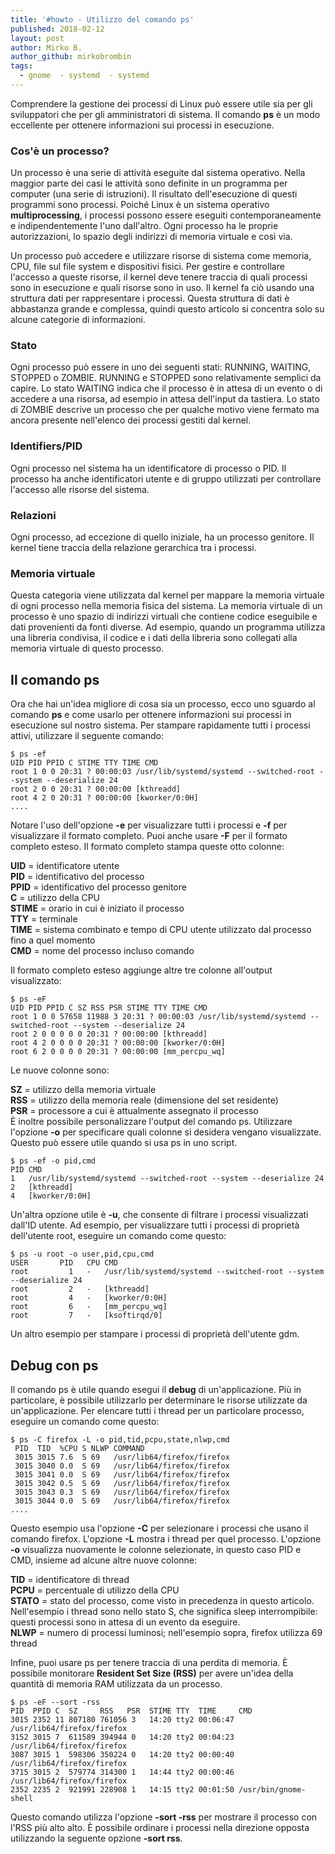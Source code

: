 ```yaml
---
title: '#howto - Utilizzo del comando ps'
published: 2018-02-12
layout: post
author: Mirko B.
author_github: mirkobrombin
tags:
  - gnome  - systemd  - systemd
---
```

Comprendere la gestione dei processi di Linux può essere utile sia per gli sviluppatori che per gli amministratori di sistema. Il comando **ps** è un modo eccellente per ottenere informazioni sui processi in esecuzione.

### Cos'è un processo?

Un processo è una serie di attività eseguite dal sistema operativo. Nella maggior parte dei casi le attività sono definite in un programma per computer (una serie di istruzioni). Il risultato dell'esecuzione di questi programmi sono processi. Poiché Linux è un sistema operativo **multiprocessing**, i processi possono essere eseguiti contemporaneamente e indipendentemente l'uno dall'altro. Ogni processo ha le proprie autorizzazioni, lo spazio degli indirizzi di memoria virtuale e così via.

Un processo può accedere e utilizzare risorse di sistema come memoria, CPU, file sul file system e dispositivi fisici. Per gestire e controllare l'accesso a queste risorse, il kernel deve tenere traccia di quali processi sono in esecuzione e quali risorse sono in uso. Il kernel fa ciò usando una struttura dati per rappresentare i processi. Questa struttura di dati è abbastanza grande e complessa, quindi questo articolo si concentra solo su alcune categorie di informazioni.

### Stato

Ogni processo può essere in uno dei seguenti stati: RUNNING, WAITING, STOPPED o ZOMBIE. RUNNING e STOPPED sono relativamente semplici da capire. Lo stato WAITING indica che il processo è in attesa di un evento o di accedere a una risorsa, ad esempio in attesa dell'input da tastiera. Lo stato di ZOMBIE descrive un processo che per qualche motivo viene fermato ma ancora presente nell'elenco dei processi gestiti dal kernel.

### Identifiers/PID

Ogni processo nel sistema ha un identificatore di processo o PID. Il processo ha anche identificatori utente e di gruppo utilizzati per controllare l'accesso alle risorse del sistema.

### Relazioni

Ogni processo, ad eccezione di quello iniziale, ha un processo genitore. Il kernel tiene traccia della relazione gerarchica tra i processi.

### Memoria virtuale

Questa categoria viene utilizzata dal kernel per mappare la memoria virtuale di ogni processo nella memoria fisica del sistema. La memoria virtuale di un processo è uno spazio di indirizzi virtuali che contiene codice eseguibile e dati provenienti da fonti diverse. Ad esempio, quando un programma utilizza una libreria condivisa, il codice e i dati della libreria sono collegati alla memoria virtuale di questo processo.

## Il comando ps

Ora che hai un'idea migliore di cosa sia un processo, ecco uno sguardo al comando **ps** e come usarlo per ottenere informazioni sui processi in esecuzione sul nostro sistema. Per stampare rapidamente tutti i processi attivi, utilizzare il seguente comando:

    $ ps -ef 
    UID PID PPID C STIME TTY TIME CMD
    root 1 0 0 20:31 ? 00:00:03 /usr/lib/systemd/systemd --switched-root --system --deserialize 24
    root 2 0 0 20:31 ? 00:00:00 [kthreadd]
    root 4 2 0 20:31 ? 00:00:00 [kworker/0:0H]
    ....

Notare l'uso dell'opzione **-e** per visualizzare tutti i processi e **-f** per visualizzare il formato completo. Puoi anche usare **-F** per il formato completo esteso. Il formato completo stampa queste otto colonne:

**UID** = identificatore utente  
**PID** = identificativo del processo  
**PPID** = identificativo del processo genitore  
**C** = utilizzo della CPU  
**STIME** = orario in cui è iniziato il processo  
**TTY** = terminale  
**TIME** = sistema combinato e tempo di CPU utente utilizzato dal processo fino a quel momento  
**CMD** = nome del processo incluso comando

Il formato completo esteso aggiunge altre tre colonne all'output visualizzato:

    $ ps -eF
    UID PID PPID C SZ RSS PSR STIME TTY TIME CMD
    root 1 0 0 57658 11988 3 20:31 ? 00:00:03 /usr/lib/systemd/systemd --switched-root --system --deserialize 24
    root 2 0 0 0 0 0 20:31 ? 00:00:00 [kthreadd]
    root 4 2 0 0 0 0 20:31 ? 00:00:00 [kworker/0:0H]
    root 6 2 0 0 0 0 20:31 ? 00:00:00 [mm_percpu_wq]

Le nuove colonne sono:

**SZ** = utilizzo della memoria virtuale  
**RSS** = utilizzo della memoria reale (dimensione del set residente)  
**PSR** = processore a cui è attualmente assegnato il processo  
È inoltre possibile personalizzare l'output del comando ps. Utilizzare l'opzione **-o** per specificare quali colonne si desidera vengano visualizzate. Questo può essere utile quando si usa ps in uno script.

    $ ps -ef -o pid,cmd
    PID CMD
    1   /usr/lib/systemd/systemd --switched-root --system --deserialize 24
    2   [kthreadd]
    4   [kworker/0:0H]

Un'altra opzione utile è **-u**, che consente di filtrare i processi visualizzati dall'ID utente. Ad esempio, per visualizzare tutti i processi di proprietà dell'utente root, eseguire un comando come questo:

    $ ps -u root -o user,pid,cpu,cmd 
    USER       PID   CPU CMD
    root         1   -   /usr/lib/systemd/systemd --switched-root --system --deserialize 24
    root         2   -   [kthreadd]
    root         4   -   [kworker/0:0H]
    root         6   -   [mm_percpu_wq]
    root         7   -   [ksoftirqd/0]

Un altro esempio per stampare i processi di proprietà dell'utente gdm.

## Debug con ps

Il comando ps è utile quando esegui il **debug** di un'applicazione. Più in particolare, è possibile utilizzarlo per determinare le risorse utilizzate da un'applicazione. Per elencare tutti i thread per un particolare processo, eseguire un comando come questo:

    $ ps -C firefox -L -o pid,tid,pcpu,state,nlwp,cmd 
     PID  TID  %CPU S NLWP COMMAND 
     3015 3015 7.6  S 69   /usr/lib64/firefox/firefox 
     3015 3040 0.0  S 69   /usr/lib64/firefox/firefox 
     3015 3041 0.0  S 69   /usr/lib64/firefox/firefox 
     3015 3042 0.5  S 69   /usr/lib64/firefox/firefox 
     3015 3043 0.3  S 69   /usr/lib64/firefox/firefox 
     3015 3044 0.0  S 69   /usr/lib64/firefox/firefox
    ....

Questo esempio usa l'opzione **-C** per selezionare i processi che usano il comando firefox. L'opzione **-L** mostra i thread per quel processo. L'opzione **-o** visualizza nuovamente le colonne selezionate, in questo caso PID e CMD, insieme ad alcune altre nuove colonne:

**TID** = identificatore di thread  
**PCPU** = percentuale di utilizzo della CPU  
**STATO** = stato del processo, come visto in precedenza in questo articolo. Nell'esempio i thread sono nello stato S, che significa sleep interrompibile: questi processi sono in attesa di un evento da eseguire.  
**NLWP** = numero di processi luminosi; nell'esempio sopra, firefox utilizza 69 thread

Infine, puoi usare ps per tenere traccia di una perdita di memoria. È possibile monitorare **Resident Set Size (RSS)** per avere un'idea della quantità di memoria RAM utilizzata da un processo.

    $ ps -eF --sort -rss
    PID  PPID C  SZ     RSS   PSR  STIME TTY  TIME     CMD
    3015 2352 11 807180 761056 3   14:20 tty2 00:06:47 /usr/lib64/firefox/firefox
    3152 3015 7  611589 394944 0   14:20 tty2 00:04:23 /usr/lib64/firefox/firefox
    3087 3015 1  598306 350224 0   14:20 tty2 00:00:40 /usr/lib64/firefox/firefox
    3715 3015 2  579774 314300 1   14:44 tty2 00:00:46 /usr/lib64/firefox/firefox
    2352 2235 2  921991 228908 1   14:15 tty2 00:01:50 /usr/bin/gnome-shell

Questo comando utilizza l'opzione **-sort -rss** per mostrare il processo con l'RSS più alto alto. È possibile ordinare i processi nella direzione opposta utilizzando la seguente opzione **-sort rss**.